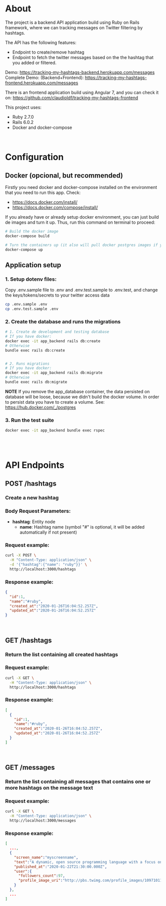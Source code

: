 # About
The project is a backend API application build using Ruby on Rails framework, where we can tracking messages on Twitter filtering by hashtags.

The API has the following features:
- Endpoint to create/remove hashtag
- Endpoint to fetch the twitter messages based on the the hashtag that you added or filtered.

Demo: https://tracking-my-hashtags-backend.herokuapp.com/messages
Complete Demo: (Backend+Frontend): https://tracking-my-hashtags-frontend.herokuapp.com/messages

There is an frontend application build using Angular 7, and you can check it on: https://github.com/claudioldf/tracking-my-hashtags-frontend

This project uses:
  - Ruby 2.7.0
  - Rails 6.0.2
  - Docker and docker-compose

<br/>

# Configuration

## Docker (opcional, but recommended)
Firstly you need docker and docker-compose installed on the environment that you need to run this app.
Check:
- https://docs.docker.com/install/
- https://docs.docker.com/compose/install/

If you already have or already setup docker environment, you can just build de images and turn it up.
Thus, run this command on terminal to proceed:
```bash
# Build the docker image
docker-compose build

# Turn the containers up (it also will pull docker postgres images if you haven't from the official repository)
docker-compose up
```

## Application setup
### 1. Setup dotenv files:
Copy .env.sample file to .env and .env.test.sample to .env.test, and change the keys/tokens/secrets to your twitter access data
```bash
cp .env.sample .env
cp .env.test.sample .env
```

### 2. Create the database and runs the migrations
```bash
# 1. Create de development and testing database
# If you have docker:
docker exec -it app_backend rails db:create
# Otherwise
bundle exec rails db:create


# 2. Runs migrations
# If you have docker:
docker exec -it app_backend rails db:migrate
# Otherwise
bundle exec rails db:migrate
```

**NOTE** If you remove the app_database container, the data persisted on database will be loose, because we didn't build the docker volume. In order to persist data you have to create a volume. See: https://hub.docker.com/_/postgres

### 3. Run the test suite
```bash
docker exec -it app_backend bundle exec rspec
```

<br/>
<br/>

# API Endpoints
## **POST /hashtags**
### Create a new hashtag
### Body Request Parameters:
  * **hashtag**: Entity node
    * **name**: Hashtag name (symbol "#" is optional, it will be added automatically if not present)

### Request example:
```bash
curl -X POST \
  -H "Content-Type: application/json" \
  -d '{"hashtag":{"name": "ruby"}}' \
  http://localhost:3000/hashtags
```
### Response example:
```json
{
  "id":1,
  "name":"#ruby",
  "created_at":"2020-01-26T16:04:52.257Z",
  "updated_at":"2020-01-26T16:04:52.257Z"
}
```

<br/>

## **GET /hashtags**
### Return the list containing all created hashtags

### Request example:
```bash
curl -X GET \
  -H "Content-Type: application/json" \
  http://localhost:3000/hashtags
```
### Response example:
```json
[
  {
    "id":1,
    "name":"#ruby",
    "created_at":"2020-01-26T16:04:52.257Z",
    "updated_at":"2020-01-26T16:04:52.257Z"
  }
]
```

<br/>

## **GET /messages** 
### Return the list containing all messages that contains one or more hashtags on the message text

### Request example:
```bash
curl -X GET \
  -H "Content-Type: application/json" \
  http://localhost:3000/messages
```

### Response example:
```json
[
  ...,
  {
    "screen_name":"myscreenname",
    "text":"A dynamic, open source programming language with a focus on simplicity and productivity #ruby #rails",
    "published_at":"2020-01-22T21:30:00.000Z",
    "user":{
      "followers_count":97,
      "profile_image_uri":"http://pbs.twimg.com/profile_images/1097101179329363968/k5XWHGCb_normal.png"
    }
  },
  ...
]
```
